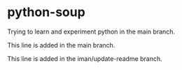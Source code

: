 # python-soup
Trying to learn and experiment python in the main branch.

This line is added in the main branch.

This line is added in the iman/update-readme branch.
